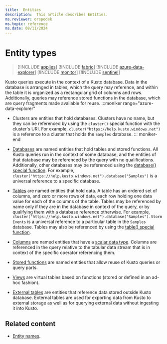```yaml
---
title:  Entities
description:  This article describes Entities.
ms.reviewer: orspodek
ms.topic: reference
ms.date: 08/11/2024
---
```

# Entity types

> [!INCLUDE [applies](../../includes/applies-to-version/applies.md)] [!INCLUDE [fabric](../../includes/applies-to-version/fabric.md)] [!INCLUDE [azure-data-explorer](../../includes/applies-to-version/azure-data-explorer.md)] [!INCLUDE [monitor](../../includes/applies-to-version/monitor.md)] [!INCLUDE [sentinel](../../includes/applies-to-version/sentinel.md)]

Kusto queries execute in the context of a Kusto database. Data in the database is arranged in tables, which the query may reference, and within the table it is organized as a rectangular grid of columns and rows. Additionally, queries may reference stored functions in the database, which are query fragments made available for reuse.
:::moniker range="azure-data-explorer"
* Clusters are entities that hold databases. Clusters have no name, but they can be referenced by using the `cluster()` special function with the cluster's URI. For example, `cluster("https://help.kusto.windows.net")` is a reference to a cluster that holds the `Samples` database.
::: moniker-end
* [Databases](databases.md) are named entities that hold tables and stored functions. All Kusto queries run in the context of some database, and the entities of that database may be referenced by the query with no qualifications. Additionally, other databases may be referenced using the [database() special function](../database-function.md). For example, `cluster("https://help.kusto.windows.net").database("Samples")` is a universal reference to a specific database.

* [Tables](tables.md) are named entities that hold data. A table has an ordered set of columns, and zero or more rows of data, each row holding one data value for each of the columns of the table. Tables may be referenced by name only if they are in the database in context of the query, or by qualifying them with a database reference otherwise. For example, `cluster("https://help.kusto.windows.net").database("Samples").StormEvents` is a universal reference to a particular table in the `Samples` database. Tables may also be referenced by using the [table() special function](../table-function.md).

* [Columns](columns.md) are named entities that have a [scalar data type](../scalar-data-types/index.md). Columns are referenced in the query relative to the tabular data stream that is in context of the specific operator referencing them.

* [Stored functions](stored-functions.md) are named entities that allow reuse of Kusto queries or query parts.

* [Views](views.md) are virtual tables based on functions (stored or defined in an ad-hoc fashion).

* [External tables](external-tables.md) are entities that reference data stored outside Kusto database. External tables are used for exporting data from Kusto to external storage as well as for querying external data without ingesting it into Kusto.

## Related content

* [Entity names](entity-names.md).
